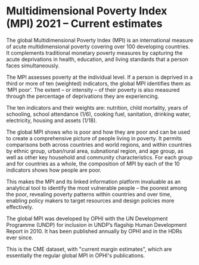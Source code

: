 # Multidimensional Poverty Index (MPI) 2021 – Current estimates

The global Multidimensional Poverty Index (MPI) is an international measure of acute multidimensional poverty covering over 100 developing countries. It complements traditional monetary poverty measures by capturing the acute deprivations in health, education, and living standards that a person faces simultaneously.

The MPI assesses poverty at the individual level. If a person is deprived in a third or more of ten (weighted) indicators, the global MPI identifies them as ‘MPI poor’. The extent – or intensity – of their poverty is also measured through the percentage of deprivations they are experiencing.

The ten indicators and their weights are: nutrition, child mortality, years of schooling, school attendance (1/6), cooking fuel, sanitation, drinking water, electricity, housing and assets (1/18).

The global MPI shows who is poor and how they are poor and can be used to create a comprehensive picture of people living in poverty. It permits comparisons both across countries and world regions, and within countries by ethnic group, urban/rural area, subnational region, and age group, as well as other key household and community characteristics. For each group and for countries as a whole, the composition of MPI by each of the 10 indicators shows how people are poor.

This makes the MPI and its linked information platform invaluable as an analytical tool to identify the most vulnerable people – the poorest among the poor, revealing poverty patterns within countries and over time, enabling policy makers to target resources and design policies more effectively.

The global MPI was developed by OPHI with the UN Development Programme (UNDP) for inclusion in UNDP’s flagship Human Development Report in 2010. It has been published annually by OPHI and in the HDRs ever since.

This is the CME dataset, with "current margin estimates", which are essentially the regular global MPI in OPHI's publications.